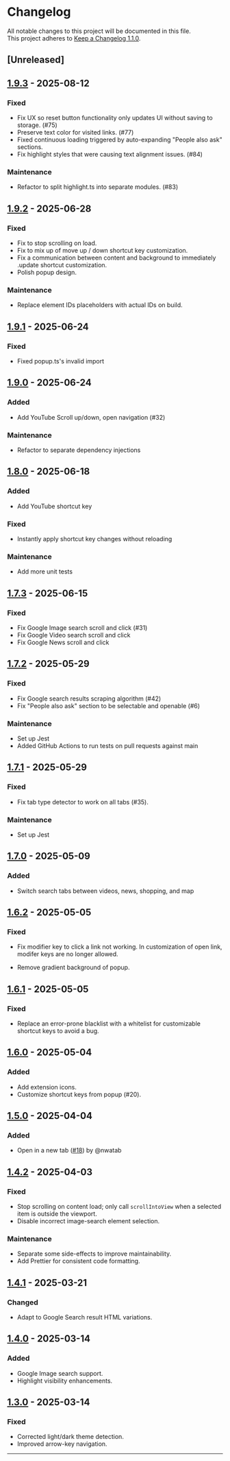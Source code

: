 # Changelog

All notable changes to this project will be documented in this file.  
This project adheres to [Keep a Changelog 1.1.0](https://keepachangelog.com/en/1.1.0/).

## [Unreleased]

## [1.9.3] - 2025-08-12

### Fixed

- Fix UX so reset button functionality only updates UI without saving to storage. (#75)
- Preserve text color for visited links. (#77)
- Fixed continuous loading triggered by auto-expanding "People also ask" sections.
- Fix highlight styles that were causing text alignment issues. (#84)

### Maintenance

- Refactor to split highlight.ts into separate modules. (#83)

## [1.9.2] - 2025-06-28

### Fixed

- Fix to stop scrolling on load.
- Fix to mix up of move up / down shortcut key customization.
- Fix a communication between content and background to immediately .update shortcut customization.
- Polish popup design.

### Maintenance

- Replace element IDs placeholders with actual IDs on build.

## [1.9.1] - 2025-06-24

### Fixed

- Fixed popup.ts's invalid import

## [1.9.0] - 2025-06-24

### Added

- Add YouTube Scroll up/down, open navigation (#32)

### Maintenance

- Refactor to separate dependency injections

## [1.8.0] - 2025-06-18

### Added

- Add YouTube shortcut key

### Fixed

- Instantly apply shortcut key changes without reloading

### Maintenance

- Add more unit tests

## [1.7.3] - 2025-06-15

### Fixed

- Fix Google Image search scroll and click (#31)
- Fix Google Video search scroll and click
- Fix Google News scroll and click

## [1.7.2] - 2025-05-29

### Fixed

- Fix Google search results scraping algorithm (#42)
- Fix "People also ask" section to be selectable and openable (#6)

### Maintenance

- Set up Jest
- Added GitHub Actions to run tests on pull requests against main

## [1.7.1] - 2025-05-29

### Fixed

- Fix tab type detector to work on all tabs (#35).

### Maintenance

- Set up Jest

## [1.7.0] - 2025-05-09

### Added

- Switch search tabs between videos, news, shopping, and map

## [1.6.2] - 2025-05-05

### Fixed

- Fix modifier key to click a link not working. In customization of open link, modifer keys are no longer allowed.

- Remove gradient background of popup.

## [1.6.1] - 2025-05-05

### Fixed

- Replace an error-prone blacklist with a whitelist for customizable shortcut keys to avoid a bug.

## [1.6.0] - 2025-05-04

### Added

- Add extension icons.
- Customize shortcut keys from popup (#20).

## [1.5.0] - 2025-04-04

### Added

- Open in a new tab ([#18](https://github.com/nwatab/search-navigator/pull/18)) by @nwatab

## [1.4.2] - 2025-04-03

### Fixed

- Stop scrolling on content load; only call `scrollIntoView` when a selected item is outside the viewport.
- Disable incorrect image-search element selection.

### Maintenance

- Separate some side-effects to improve maintainability.
- Add Prettier for consistent code formatting.

## [1.4.1] - 2025-03-21

### Changed

- Adapt to Google Search result HTML variations.

## [1.4.0] - 2025-03-14

### Added

- Google Image search support.
- Highlight visibility enhancements.

## [1.3.0] - 2025-03-14

### Fixed

- Corrected light/dark theme detection.
- Improved arrow-key navigation.

---

[1.9.3]: https://github.com/nwatab/search-navigator/compare/v1.9.2...v1.9.3
[1.9.2]: https://github.com/nwatab/search-navigator/compare/v1.9.1...v1.9.2
[1.9.1]: https://github.com/nwatab/search-navigator/compare/v1.9.0...v1.9.1
[1.9.0]: https://github.com/nwatab/search-navigator/compare/v1.8.0...v1.9.0
[1.8.0]: https://github.com/nwatab/search-navigator/compare/v1.7.3...v1.8.0
[1.7.3]: https://github.com/nwatab/search-navigator/compare/v1.7.2...v1.7.3
[1.7.2]: https://github.com/nwatab/search-navigator/compare/v1.7.1...v1.7.2
[1.7.1]: https://github.com/nwatab/search-navigator/compare/v1.7.0...v1.7.1
[1.7.0]: https://github.com/nwatab/search-navigator/compare/v1.6.2...v1.7.0
[1.6.2]: https://github.com/nwatab/search-navigator/compare/v1.6.1...v1.6.2
[1.6.1]: https://github.com/nwatab/search-navigator/compare/v1.6.0...v1.6.1
[1.6.0]: https://github.com/nwatab/search-navigator/compare/v1.5.0...v1.6.0
[1.5.0]: https://github.com/nwatab/search-navigator/compare/v1.4.2...v1.5.0
[1.4.2]: https://github.com/nwatab/search-navigator/compare/v1.4.1...v1.4.2
[1.4.1]: https://github.com/nwatab/search-navigator/compare/v1.4.0...v1.4.1
[1.4.0]: https://github.com/nwatab/search-navigator/compare/v1.3.0...v1.4.0
[1.3.0]: https://github.com/nwatab/search-navigator/releases/tag/v1.3.0
